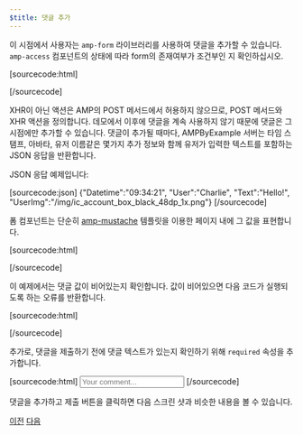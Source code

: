```yaml
---
$title: 댓글 추가
---
```


<amp-img src="/static/img/comment.png" alt="Add comment" height="325" width="300"></amp-img>

이 시점에서 사용자는 `amp-form` 라이브러리를 사용하여 댓글을 추가할 수 있습니다. `amp-access` 컴포넌트의 상태에 따라 form의 존재여부가 조건부인 지 확인하십시오.

[sourcecode:html]
<form amp-access="loggedIn" amp-access-hide method="post" action-xhr="<%host%>/samples_templates/comment_section/submit-comment-xhr" target="_top">
[/sourcecode]

XHR이 아닌 액션은 AMP의 POST 메서드에서 허용하지 않으므로, POST 메서드와 XHR 액션을 정의합니다. 데모에서 이후에 댓글을 계속 사용하지 않기 때문에 댓글은 그 시점에만 추가할 수 있습니다.
댓글이 추가될 때마다, AMPByExample 서버는 타임 스탬프, 아바타, 유저 이름같은 몇가지 추가 정보와 함께 유저가 입력한 텍스트를 포함하는 JSON 응답을 반환합니다.

JSON 응답 예제입니다:

[sourcecode:json]
{"Datetime":"09:34:21",
"User":"Charlie",
"Text":"Hello!",
"UserImg":"/img/ic_account_box_black_48dp_1x.png"}
[/sourcecode]

폼 컴포넌트는 단순히 [amp-mustache](/ko/docs/reference/components/amp-mustache) 템플릿을 이용한 페이지 내에 그 값을 표현합니다.

[sourcecode:html]
<div submit-success>
  <template type="amp-mustache">
    <div class="comment-user">
      <amp-img width="44" class="user-avatar" height="44" alt="user" src="{{UserImg}}"></amp-img>
      <div class="card comment">
        <p><span class="user">{{User}}</span> <span class="date">{{Datetime}}</span></p>
        <p>{{Text}}</p>
      </div>
    </div>
  </template>
</div>
[/sourcecode]

이 예제에서는 댓글 값이 비어있는지 확인합니다. 값이 비어있으면 다음 코드가 실행되도록 하는 오류를 반환합니다.

[sourcecode:html]
<div submit-error>
  <template type="amp-mustache">
    Error! Looks like something went wrong with your comment, please try to submit it again.
  </template>
</div>
[/sourcecode]

추가로, 댓글을 제출하기 전에 댓글 텍스트가 있는지 확인하기 위해 `required` 속성을 추가합니다.

<amp-img src="/static/img/enforce-comment.png" alt="Enforce comment" height="325" width="300"></amp-img>

[sourcecode:html]
<input type="text" class="data-input" name="text" placeholder="Your comment..." required>
[/sourcecode]

댓글을 추가하고 제출 버튼을 클릭하면 다음 스크린 샷과 비슷한 내용을 볼 수 있습니다.

<amp-img src="/static/img/logout-button.png" alt="Comment added" height="352" width="300"></amp-img>

<div class="prev-next-buttons">
  <a class="button prev-button" href="/ko/docs/interaction_dynamic/login_requiring/login.html"><span class="arrow-prev">이전</span></a>
  <a class="button next-button" href="/ko/docs/interaction_dynamic/login_requiring/logout.html"><span class="arrow-next">다음</span></a>
</div>

